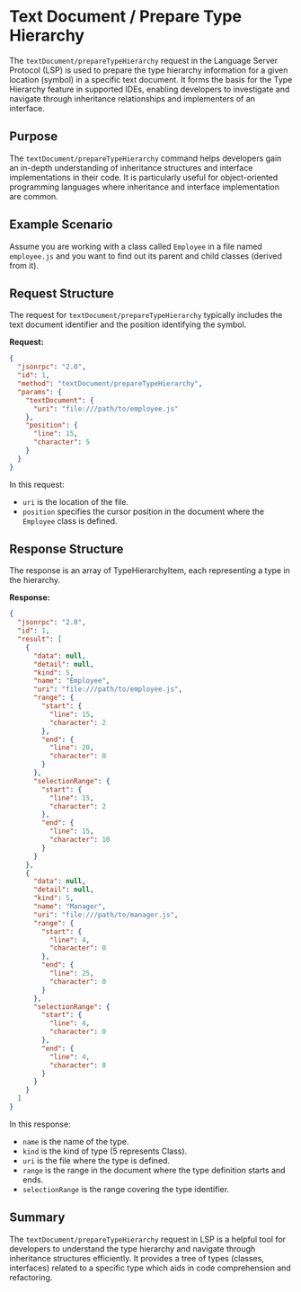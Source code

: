 # Text Document / Prepare Type Hierarchy

The `textDocument/prepareTypeHierarchy` request in the Language Server Protocol (LSP) is used to prepare the type hierarchy information for a given location (symbol) in a specific text document. It forms the basis for the Type Hierarchy feature in supported IDEs, enabling developers to investigate and navigate through inheritance relationships and implementers of an interface.

## Purpose

The `textDocument/prepareTypeHierarchy` command helps developers gain an in-depth understanding of inheritance structures and interface implementations in their code. It is particularly useful for object-oriented programming languages where inheritance and interface implementation are common.

## Example Scenario

Assume you are working with a class called `Employee` in a file named `employee.js` and you want to find out its parent and child classes (derived from it).

## Request Structure

The request for `textDocument/prepareTypeHierarchy` typically includes the text document identifier and the position identifying the symbol.

**Request:**

```json
{
  "jsonrpc": "2.0",
  "id": 1,
  "method": "textDocument/prepareTypeHierarchy",
  "params": {
    "textDocument": {
      "uri": "file:///path/to/employee.js"
    },
    "position": {
      "line": 15,
      "character": 5
    }
  }
}
```

In this request:
- `uri` is the location of the file.
- `position` specifies the cursor position in the document where the `Employee` class is defined.

## Response Structure

The response is an array of TypeHierarchyItem, each representing a type in the hierarchy.

**Response:**

```json
{
  "jsonrpc": "2.0",
  "id": 1,
  "result": [
    {
      "data": null,
      "detail": null,
      "kind": 5,
      "name": "Employee",
      "uri": "file:///path/to/employee.js",
      "range": {
        "start": {
          "line": 15,
          "character": 2
        },
        "end": {
          "line": 20,
          "character": 0
        }
      },
      "selectionRange": {
        "start": {
          "line": 15,
          "character": 2
        },
        "end": {
          "line": 15,
          "character": 10
        }
      }
    },
    {
      "data": null,
      "detail": null,
      "kind": 5,
      "name": "Manager",
      "uri": "file:///path/to/manager.js",
      "range": {
        "start": {
          "line": 4,
          "character": 0
        },
        "end": {
          "line": 25,
          "character": 0
        }
      },
      "selectionRange": {
        "start": {
          "line": 4,
          "character": 0
        },
        "end": {
          "line": 4,
          "character": 8
        }
      }
    }
  ]
}
```

In this response:
- `name` is the name of the type.
- `kind` is the kind of type (5 represents Class).
- `uri` is the file where the type is defined.
- `range` is the range in the document where the type definition starts and ends.
- `selectionRange` is the range covering the type identifier.

## Summary

The `textDocument/prepareTypeHierarchy` request in LSP is a helpful tool for developers to understand the type hierarchy and navigate through inheritance structures efficiently. It provides a tree of types (classes, interfaces) related to a specific type which aids in code comprehension and refactoring.
